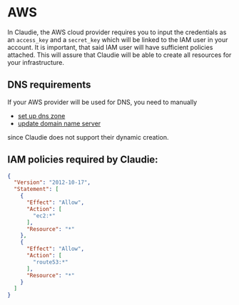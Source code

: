 # AWS

In Claudie, the AWS cloud provider requires you to input the credentials as an `access_key` and a `secret_key` which will be linked to the IAM user in your account. It is important, that said IAM user will have sufficient policies attached. This will assure that Claudie will be able to create all resources for your infrastructure.

## DNS requirements

If your AWS provider will be used for DNS, you need to manually
- [set up dns zone](https://aws.amazon.com/route53/)
- [update domain name server](https://docs.aws.amazon.com/Route53/latest/DeveloperGuide/GetInfoAboutHostedZone.html)

since Claudie does not support their dynamic creation.

## IAM policies required by Claudie:

```json
{
  "Version": "2012-10-17",
  "Statement": [
    {
      "Effect": "Allow",
      "Action": [
        "ec2:*"
      ],
      "Resource": "*"
    },
    {
      "Effect": "Allow",
      "Action": [
        "route53:*"
      ],
      "Resource": "*"
    }
  ]
}
```